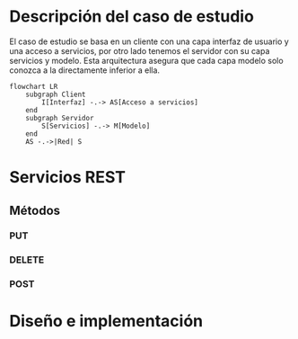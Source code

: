 # Descripción del caso de estudio
El caso de estudio se basa en un cliente con una capa interfaz de usuario y una acceso a servicios, por otro lado tenemos el servidor con su capa servicios y modelo. Esta arquitectura asegura que cada capa modelo solo conozca a la directamente inferior a ella.

```mermaid
flowchart LR
	subgraph Client
		I[Interfaz] -.-> AS[Acceso a servicios]
	end
	subgraph Servidor
		S[Servicios] -.-> M[Modelo]
	end
	AS -.->|Red| S
```

# Servicios REST
## Métodos
### PUT
### DELETE
### POST
# Diseño e implementación
